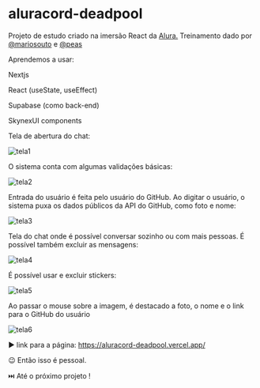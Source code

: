 # aluracord-deadpool
Projeto de estudo criado na imersão React  da <a href="https://github.com/alura-challenges/aluracord-matrix/">Alura.</a> Treinamento dado por <a href="https://github.com/omariosouto">@mariosouto</a> e <a href="https://github.com/peas">@peas</a>

Aprendemos a usar: 

Nextjs 

React (useState, useEffect)

Supabase (como back-end)

SkynexUI components

Tela de abertura do chat:

![tela1](https://user-images.githubusercontent.com/96840268/152180896-56b14526-5592-4336-a5b4-7a3ef61ee3c3.jpg)

O sistema conta com algumas validações básicas:

![tela2](https://user-images.githubusercontent.com/96840268/152180099-dd35a965-a9ae-4749-94e8-a3813ae0eac4.jpg)

Entrada do usuário é feita pelo usuário do GitHub. Ao digitar o usuário, o sistema puxa os dados públicos da API do GitHub, como foto e nome:

![tela3](https://user-images.githubusercontent.com/96840268/152180100-90237549-828f-4bd5-a8f3-dd76753d9b97.jpg)

Tela do chat onde é possível conversar sozinho ou com mais pessoas. É possível também excluir as mensagens:

![tela4](https://user-images.githubusercontent.com/96840268/152180902-b24fee1a-fd1e-4f46-a872-5dde4dd51567.jpg)

É possível usar e excluir stickers:

![tela5](https://user-images.githubusercontent.com/96840268/152180103-d41b34d9-8744-4814-a240-64d404d51508.jpg)

Ao passar o mouse sobre a imagem, é destacado a foto, o nome e o link para o GitHub do usuário

![tela6](https://user-images.githubusercontent.com/96840268/152180907-f3b4c7f6-0b48-48da-83c8-54e97be78645.jpg)

:arrow_forward: link para a página: https://aluracord-deadpool.vercel.app/

:wink: Então isso é pessoal.

:next_track_button: Até o próximo projeto !
